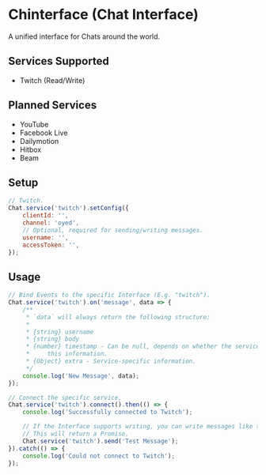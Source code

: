 # Chinterface (Chat Interface)

A unified interface for Chats around the world.

## Services Supported

- Twitch (Read/Write)

## Planned Services

- YouTube
- Facebook Live
- Dailymotion
- Hitbox
- Beam

## Setup

```js
// Twitch.
Chat.service('twitch').setConfig({
    clientId: '',
    channel: 'oyed',
    // Optional, required for sending/writing messages.
    username: '',
    accessToken: '',
});
```

## Usage

```js
// Bind Events to the specific Interface (E.g. "twitch").
Chat.service('twitch').on('message', data => {
    /**
     * `data` will always return the following structure:
     *
     * {string} username
     * {string} body
     * {number} timestamp - Can be null, depends on whether the service provides
     *     this information.
     * {Object} extra - Service-specific information.
     */
    console.log('New Message', data);
});

// Connect the specific service.
Chat.service('twitch').connect().then(() => {
    console.log('Successfully connected to Twitch');

    // If the Interface supports writing, you can write messages like this.
    // This will return a Promise.
    Chat.service('twitch').send('Test Message');
}).catch(() => {
    console.log('Could not connect to Twitch');
});
```

